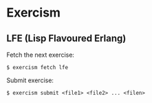 
# Exercism

## LFE (Lisp Flavoured Erlang)

Fetch the next exercise:

```
$ exercism fetch lfe
```

Submit exercise:

```
$ exercism submit <file1> <file2> ... <filen>
```

